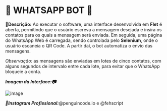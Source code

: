 # 💚 WHATSAPP BOT 💚

**🔸Descrição:**  Ao executar o software, uma interface desenvolvida em **Flet** é aberta, permitindo que o usuário escreva a mensagem desejada e insira os contatos para os quais a mensagem será enviada. Em seguida, uma página do WhatsApp Web é carregada, sendo controlada pelo **Selenium**, onde o usuário escaneia o QR Code. A partir daí, o bot automatiza o envio das mensagens. 

_Observação:_ as mensagens são enviadas em lotes de cinco contatos, com alguns segundos de intervalo entre cada lote, para evitar que o WhatsApp bloqueie a conta.

**_Imagem da Interface:📷_**

![image](https://github.com/user-attachments/assets/255b6117-36b7-480d-a9bb-0d9059bb432d)

**_🔸Instagram Profissional:_**@penguincode.io e @fehscript
